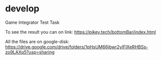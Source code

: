 # develop
Game Integrator Test Task


To see the result you can on link:
https://pikey.tech/bottomBar/index.html


All the files are on google-disk:
https://drive.google.com/drive/folders/1pHsUM66jbwr2ylFlXeRHBSs-zo9LAXq5?usp=sharing

